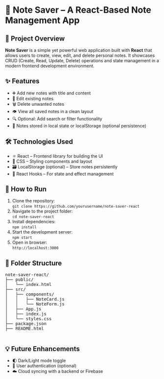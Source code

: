  <h1>📝 Note Saver – A React-Based Note Management App</h1>

  <h2>📜 Project Overview</h2>
  <p>
    <strong>Note Saver</strong> is a simple yet powerful web application built with <strong>React</strong> that allows users to create, view, edit, and delete personal notes. It showcases CRUD (Create, Read, Update, Delete) operations and state management in a modern frontend development environment.
  </p>

  <h2>✨ Features</h2>
  <ul>
    <li>➕ Add new notes with title and content</li>
    <li>📝 Edit existing notes</li>
    <li>🗑️ Delete unwanted notes</li>
    <li>👁️ View all saved notes in a clean layout</li>
    <li>🔍 Optional: Add search or filter functionality</li>
    <li>💾 Notes stored in local state or localStorage (optional persistence)</li>
  </ul>

  <h2>🛠️ Technologies Used</h2>
  <ul>
    <li>⚛️ React – Frontend library for building the UI</li>
    <li>💅 CSS – Styling components and layout</li>
    <li>🗃️ LocalStorage (optional) – Store notes persistently</li>
    <li>📁 React Hooks – For state and effect management</li>
  </ul>

  <h2>🚀 How to Run</h2>
  <ol>
    <li>Clone the repository:
      <br><code>git clone https://github.com/yourusername/note-saver-react</code>
    </li>
    <li>Navigate to the project folder:
      <br><code>cd note-saver-react</code>
    </li>
    <li>Install dependencies:
      <br><code>npm install</code>
    </li>
    <li>Start the development server:
      <br><code>npm start</code>
    </li>
    <li>Open in browser:
      <br><code>http://localhost:3000</code>
    </li>
  </ol>

  <h2>📁 Folder Structure</h2>
  <pre>
note-saver-react/
├── public/
│   └── index.html
├── src/
│   ├── components/
│   │   ├── NoteCard.js
│   │   └── NoteForm.js
│   ├── App.js
│   ├── index.js
│   └── styles.css
├── package.json
├── README.html
  </pre>

  <h2>💡 Future Enhancements</h2>
  <ul>
    <li>🌓 Dark/Light mode toggle</li>
    <li>🔐 User authentication (optional)</li>
    <li>☁️ Cloud syncing with a backend or Firebase</li>
  </ul>
